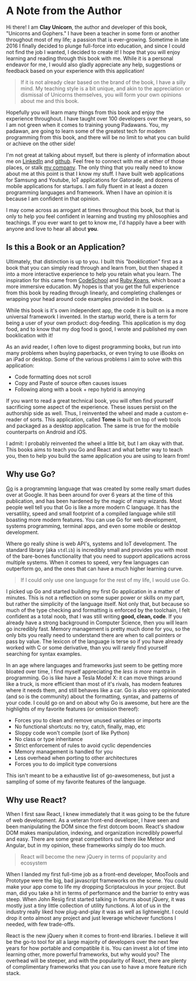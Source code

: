 # A Note from the Author

Hi there! I am **Clay Unicorn**, the author and developer of this book, "Unicorns and Gophers." I have been a teacher in some form or another throughout most of my life; a passion that is ever-growing. Sometime in late 2016 I finally decided to plunge full-force into education, and since I could not find the job I wanted, I decided to create it! I hope that you will enjoy learning and reading through this book with me. While it is a personal endeavor for me, I would also gladly appreciate any help, suggestions or feedback based on your experience with this application!

> If it is not already clear based on the brand of the book, I have a silly mind. My teaching style is a bit unique, and akin to the appreciation or dismissal of Unicorns themselves, you will form your own opinions about me and this book.

Hopefully you will learn many things from this book and enjoy the experience throughout. I have taught over 100 developers over the years, so I am not green when it comes to training young Padawans. You, my padawan, are going to learn some of the greatest tech for modern programming from this book, and there will be no limit to what you can build or achieve on the other side!

I'm not great at talking about myself, but there is plenty of information about me on [LinkedIn](linkedin.com/in/thinkclay) and [github](https://github.com/thinkclay). Feel free to connect with me at either of those places, or stalk [my company](http://unicorn.xxx/). The only thing that you really need to know about me at this point is that I know my stuff. I have built web applications for Samsung and Youtube, IoT applications for Gatorade, and dozens of mobile applications for startups. I am fully fluent in at least a dozen programming languages and framework. When I have an opinion it is because I am confident in that opinion.

I may come across as arrogant at times throughout this book, but that is only to help you feel confident in learning and trusting my philosophies and teachings. If you ever want to get to know me, I'd happily have a beer with anyone and love to hear all about **you**.



## Is this a Book or an Application?

Ultimately, that distinction is up to you. I built this _"booklication"_ first as a book that you can simply read through and learn from, but then shaped it into a more interactive experience to help you retain what you learn. The inspiration for this came from [CodeSchool](http://codeschool.com/) and [Ruby Koans](http://rubykoans.com/), which boast a more immersive education. My hopes is that you get the full experience from this book by reading through linearly, and completing challenges or wrapping your head around code examples provided in the book.

While this book is it's own independent app, the code it is built on is a more universal framework I invented. In the startup world, there is a term for being a user of your own product: dog-feeding. This application is my dog food, and to know that my dog food is good, I wrote and published my own booklication with it!

As an avid reader, I often love to digest programming books, but run into many problems when buying paperbacks, or even trying to use iBooks on an iPad or desktop. Some of the various problems I aim to solve with this application:

- Code formatting does not scroll
- Copy and Paste of source often causes issues
- Following along with a book + repo hybrid is annoying

If you want to read a great technical book, you will often find yourself sacrificing some aspect of the experience. These issues persist on the authorship side as well. Thus, I reinvented the wheel and made a custom e-reader of sorts. This application, called **Tome** is built on top of web tools and packaged as a desktop application. The same is true for the mobile counterparts on Android and iOS.

I admit: I probably reinvented the wheel a little bit, but I am okay with that. This books aims to teach you Go and React and what better way to teach you, then to help you build the same application you are using to learn from!



## Why use Go?

[Go](https://golang.org/) is a programming language that was created by some really smart dudes over at Google. It has been around for over 6 years at the time of this publication, and has been hardened by the magic of many wizards. Most people well tell you that Go is like a more modern C language. It has the versatility, speed and small footprint of a compiled language while still boasting more modern features. You can use Go for web development, systems programming, terminal apps, and even some mobile or desktop development.

Where go really shine is web API's, systems and IoT development. The standard library (aka `stdlib`) is incredibly small and provides you with most of the bare-bones functionality that you need to support applications across multiple systems. When it comes to speed, very few languages can outperform go, and the ones that can have a much higher learning curve.

> If I could only use one language for the rest of my life, I would use Go.

I picked up Go and started building my first Go application in a matter of minutes. This is not a reflection on some super power or skills on my part, but rather the simplicity of the language itself. Not only that, but because so much of the type checking and formatting is enforced by the toolchain, I felt confident as a total noob, that I was still writing **good, clean, code**. If you already have a strong background in Computer Science, then you will learn go incredibly fast. Memory management is pretty much done for you, so the only bits you really need to understand there are when to call pointers or pass by value. The lexicon of the language is terse so if you have already worked with C or some derivative, than you will rarely find yourself searching for syntax examples.

In an age where languages and frameworks just seem to be getting more bloated over time, I find myself appreciating the *_less is more_* mantra in programming. Go is like have a Tesla Model X: it can move things around like a truck, is more efficient than most of it's rivals, has modern features where it needs them, and still behaves like a car. Go is also very opinionated (and so is the community) about the formatting, syntax, and patterns of your code. I could go on and on about why Go is awesome, but here are the highlights of my favorite features (or omission thereof):

- Forces you to clean and remove unused variables or imports
- No functional shortcuts: no try, catch, finally, map, etc
- Sloppy code won't compile (sort of like Python)
- No class or type inheritance
- Strict enforcement of rules to avoid cyclic dependencies
- Memory management is handled for you
- Less overhead when porting to other architectures
- Forces you to do implicit type conversions

This isn't meant to be a exhaustive list of go-awesomeness, but just a sampling of some of my favorite features of the language.



## Why use React?

When I first saw React, I knew immediately that it was going to be the future of web development. As a veteran front-end developer, I have seen and been manipulating the DOM since the first dotcom boom. React's shadow DOM makes manipulation, indexing, and organization incredibly powerful and easy. There are some great competitors out there like Meteor and Angular, but in my opinion, these frameworks simply do too much.

> React will become the new jQuery in terms of popularity and ecosystem

When I landed my first full-time job as a front-end developer, MooTools and Prototype were the big, bad javascript frameworks on the scene. You could make your app come to life my dropping Scriptaculous in your project. But man, did you take a hit in terms of performance and the barrier to entry was steep. When John Resig first started talking in forums about jQuery, it was mostly just a tiny little collection of utility functions. A lot of us in the industry really liked how plug-and-play it was as well as lightweight. I could drop it onto almost any project and just leverage whichever functions I needed, with few trade-offs.

React is the new jQuery when it comes to front-end libraries. I believe it will be the go-to tool for all a large majority of developers over the next few years for how portable and compatible it is. You can invest a lot of time into learning other, more powerful frameworks, but why would you? The overhead will be steeper, and with the popularity of React, there are plenty of complimentary frameworks that you can use to have a more feature rich stack.
